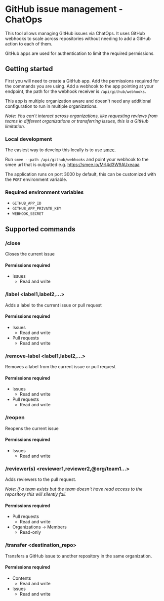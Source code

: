 # GitHub issue management - ChatOps

This tool allows managing GitHub issues via ChatOps.
It uses GitHub webhooks to scale across repositories without needing to add a GitHub action to each of them.

GitHub apps are used for authentication to limit the required permissions.

## Getting started

First you will need to create a GitHub app. Add the permissions required for the commands you are using.
Add a webhook to the app pointing at your endpoint, the path for the webhook receiver is `/api/github/webhooks`.

This app is multiple organization aware and doesn't need any additional configuration to run in multiple organizations.

_Note: You can't interact across organizations, like requesting reviews from teams in different organizations or transferring issues, this is a GitHub limitation._

### Local development

The easiest way to develop this locally is to use [smee](https://smee.io).

Run `smee --path /api/github/webhooks` and point your webhook to the smee url that is outputted e.g. https://smee.io/Mrl4d3W9AUxeaaa

The application runs on port 3000 by default, this can be customized with the `PORT` environment variable.

### Required environment variables

- `GITHUB_APP_ID`
- `GITHUB_APP_PRIVATE_KEY`
- `WEBHOOK_SECRET`

## Supported commands

### /close

Closes the current issue

#### Permissions required

- Issues
  - Read and write

### /label <label1,label2,...>

Adds a label to the current issue or pull request

#### Permissions required

- Issues
  - Read and write
- Pull requests
  - Read and write

### /remove-label <label1,label2,...>

Removes a label from the current issue or pull request

#### Permissions required

- Issues
  - Read and write
- Pull requests
  - Read and write

### /reopen

Reopens the current issue

#### Permissions required

- Issues
  - Read and write

### /reviewer(s) <reviewer1,reviewer2,@org/team1...>

Adds reviewers to the pull request.

<!-- the GitHub API doesn't error in this case it comes back successful -->
_Note: If a team exists but the team doesn't have read access to the repository this will silently fail._

#### Permissions required

- Pull requests
  - Read and write
- Organizations -> Members
  - Read-only

### /transfer <destination_repo>

Transfers a GitHub issue to another repository in the same organization.

#### Permissions required

- Contents
  - Read and write
- Issues
  - Read and write

